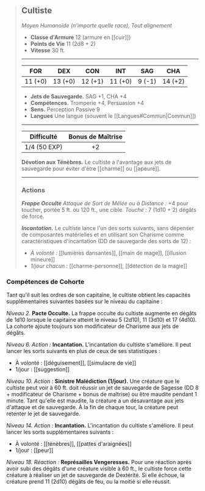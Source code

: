 >## Cultiste
>*Moyen Humanoïde (n'importe quelle race), Tout alignement*
>
>- **Classe d'Armure** 12 (armure en [[cuir]])
>- **Points de Vie** 11 (2d8 + 2)
>- **Vitesse** 30 ft.
>___
>|FOR|DEX|CON|INT|SAG|CHA|
>|:---:|:---:|:---:|:---:|:---:|:---:|
>|11 (+0)|13 (+0)|12 (+1)|11 (+0)|9 (-1)|14 (+2)|
> 
> - __Jets de Sauvegarde.__ SAG +1, CHA +4
> - __Compétences.__ Tromperie +4, Persuasion +4
> - __Sens.__ Perception Passive 9
> - __Langues__ Une langue (souvent le [[Langues#Commun|Commun]])
>___
> | Difficulté | Bonus de Maîtrise |
> |:-:|:-:|
> | 1/4 (50 EXP) | +2 |
> 
> __Dévotion aux Ténèbres.__ Le cultiste a l'avantage aux jets de sauvegarde pour éviter d'être [[charmé]] ou [[apeuré]].
>___
>
>### Actions
>***Frappe Occulte*** *Attaque de Sort de Mêlée ou à Distance :* +4 pour toucher, portée 5 ft. ou 120 ft., une cible. *Touché :* 7 (1d10 + 2) dégâts de force.
>
>***Incantation.*** Le cultiste lance l'un des sorts suivants, sans dépenser de composantes matérielles et en utilisant son Charisme comme caractéristiques d'incantation (DD de sauvegarde des sorts de 12) : 
> - _À volonté :_ [[lumières dansantes]], [[main de mage]], [[illusion mineure]]
> - _1/jour chacun :_ [[charme-personne]], [[détection de la magie]]

### Compétences de Cohorte

Tant qu'il suit les ordres de son capitaine, le cultiste obtient les capacités supplémentaires suivantes basées sur le niveau du capitaine :

_Niveau 2._ __Pacte Occulte.__ La frappe occulte du cultiste augmente en dégâts de 1d10 lorsque le capitaine atteint le niveau 5 (2d10), 11 (3d10) et 17 (4d10). La cohorte ajoute toujours son modificateur de Charisme aux jets de dégâts.

_Niveau 6._ _Action :_ __Incantation.__ L'incantation du cultiste s'améliore. Il peut lancer les sorts suivants en plus de ceux de ses statistiques : 
 - À volonté : [[déguisement]], [[simulacre de vie]]
 - 1/jour : [[suggestion]]

_Niveau 10._ _Action :_ __Sinistre Malédiction (1/jour).__ Une créature que le cultiste peut voir à 60 ft. doit réussir un jet de sauvegarde de Sagesse (DD 8 + modificateur de Charisme + bonus de maîtrise) ou être maudite pendant 1 minute. Tant qu'elle est maudite, la créature a un désavantage aux jets d'attaque et de sauvegarde. À la fin de chaque tour, la créature peut retenter le jet de sauvegarde.

_Niveau 14._ _Action :_ __Incantation.__ L'incantation du cultiste s'améliore. Il peut lancer les sorts supplémentaires suivants :
 - À volonté : [[ténèbres]], [[pattes d'araignées]]
 - 1/jour : [[peur]]

_Niveau 18._ _Réaction :_ __Représailles Vengeresses.__ Pour une réaction après avoir subi des dégâts d'une créature visible à 60 ft., le cultiste force cette créature à réaliser un jet de sauvegarde de Dextérité. Si elle échoue, la créature prend 11 (2d10) dégâts de feu, ou la moitié si elle réussit.